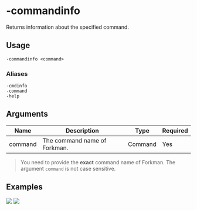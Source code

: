 # -commandinfo

Returns information about the specified command.

## Usage

```
-commandinfo <command>
```

### Aliases

```
-cmdinfo
-command
-help
```

## Arguments

| Name    | Description                  | Type    | Required |
| ------- | ---------------------------- | ------- | -------- |
| command | The command name of Forkman. | Command | Yes      |

> You need to provide the **exact** command name of Forkman. The argument `command` is not case sensitive.

## Examples

![](https://user-images.githubusercontent.com/111157596/235301731-89e36acc-ebd5-47b5-9b7e-caf6c4d0af7e.png)
![](https://user-images.githubusercontent.com/111157596/235301737-9cde3780-46d4-49bf-b6f1-5f08912c3b0c.png)